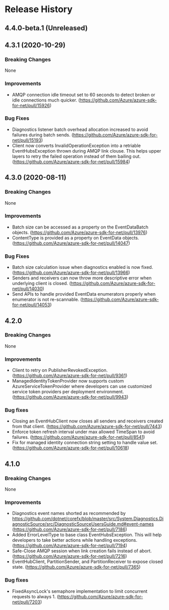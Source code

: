 # Release History

## 4.4.0-beta.1 (Unreleased)


## 4.3.1 (2020-10-29)
### Breaking Changes
None

### Improvements
- AMQP connection idle timeout set to 60 seconds to detect broken or idle connections much quicker. (https://github.com/Azure/azure-sdk-for-net/pull/15926)

### Bug Fixes
- Diagnostics listener batch overhead allocation increased to avoid failures during batch sends. (https://github.com/Azure/azure-sdk-for-net/pull/15193)
- Client now converts InvalidOperationException into a retriable EventHubsException thrown during AMQP link clouse. This helps upper layers to retry the failed operation instead of them bailing out. (https://github.com/Azure/azure-sdk-for-net/pull/15984)


## 4.3.0 (2020-08-11)
### Breaking Changes
None

### Improvements
- Batch size can be accessed as a property on the EventDataBatch objects. (https://github.com/Azure/azure-sdk-for-net/pull/13976)
- ContentType is provided as a property on EventData objects. (https://github.com/Azure/azure-sdk-for-net/pull/14047)

### Bug Fixes
- Batch size calculation issue when diagnostics enabled is now fixed. (https://github.com/Azure/azure-sdk-for-net/pull/13966)
- Senders and receivers can now throw more descriptive error when underlying client is closed. (https://github.com/Azure/azure-sdk-for-net/pull/14030)
- Send APIs to handle provided EventData enumerators properly when enumerator is not re-scannable. (https://github.com/Azure/azure-sdk-for-net/pull/14053)

## 4.2.0
### Breaking Changes
None

### Improvements
- Client to retry on PublisherRevokedException. (https://github.com/Azure/azure-sdk-for-net/pull/9361)
- ManagedIdentityTokenProvider now supports custom AzureServiceTokenProvider where developers can use customized service token providers per deployment environment. (https://github.com/Azure/azure-sdk-for-net/pull/9943)
 
### Bug fixes
- Closing an EventHubClient now closes all senders and receivers created from that client. (https://github.com/Azure/azure-sdk-for-net/pull/7443)
- Enforce token refresh interval under max allowed TimeSpan to avoid failures. (https://github.com/Azure/azure-sdk-for-net/pull/8541)
- Fix for managed identity connection string setting to handle value set. (https://github.com/Azure/azure-sdk-for-net/pull/10618)

## 4.1.0
### Breaking Changes
None

### Improvements
- Diagnostics event names shorted as recommended by https://github.com/dotnet/corefx/blob/master/src/System.Diagnostics.DiagnosticSource/src/DiagnosticSourceUsersGuide.md#event-names (https://github.com/Azure/azure-sdk-for-net/pull/7186)
- Added ErrorLevelType to base class EventHubsException. This will help developers to take better actions while handling exceptions. (https://github.com/Azure/azure-sdk-for-net/pull/7194)
- Safe-Close AMQP session when link creation fails instead of abort. (https://github.com/Azure/azure-sdk-for-net/pull/7216)
- EventHubClient, PartitionSender, and PartitionReceiver to expose closed state. (https://github.com/Azure/azure-sdk-for-net/pull/7365)

### Bug fixes
- FixedAsyncLock's semaphore implementation to limit concurrent requests to always 1. (https://github.com/Azure/azure-sdk-for-net/pull/7203)
